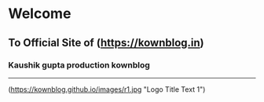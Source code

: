 # Welcome 
## To Official Site of (https://kownblog.in)
### Kaushik gupta production kownblog
---

(https://kownblog.github.io/images/r1.jpg "Logo Title Text 1")
